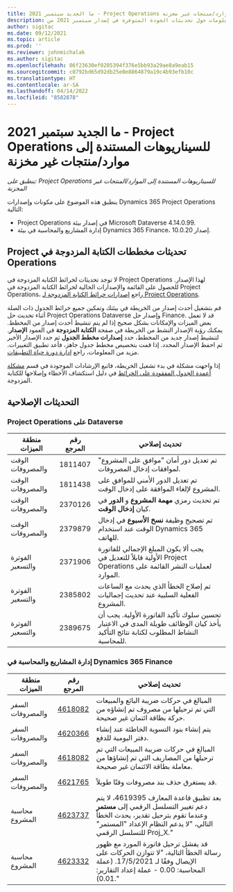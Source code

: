 ```yaml
---
title: ما الجديد سبتمبر 2021 - Project Operations للسيناريوهات المستندة إلى موارد/منتجات غير مخزنة
description: يوفر هذا الموضوع معلومات حول تحديثات الجودة المتوفرة في إصدار سبتمبر 2021 من Project Operations للسيناريوهات المستندة إلى الموارد/غير المخزنة.
author: sigitac
ms.date: 09/12/2021
ms.topic: article
ms.prod: ''
ms.reviewer: johnmichalak
ms.author: sigitac
ms.openlocfilehash: 06f23630ef0205394f376e5bb93a29ae8a9eab15
ms.sourcegitcommit: c0792bd65d92db25e0e8864879a19c4b93efb10c
ms.translationtype: HT
ms.contentlocale: ar-SA
ms.lasthandoff: 04/14/2022
ms.locfileid: "8582878"
---
```

# <a name="whats-new-september-2021---project-operations-for-resourcenon-stocked-based-scenarios"></a>ما الجديد سبتمبر 2021 - Project Operations للسيناريوهات المستندة إلى موارد/منتجات غير مخزنة

*ينطبق على: Project Operations للسيناريوهات المستندة إلى الموارد/المنتجات غير المخزنة‬*

ينطبق هذه الموضوع على مكونات وإصدارات Dynamics 365 Project Operations التالية:

   -  Project Operations في إصدار بيئة Microsoft Dataverse  4.14.0.99.
   - إدارة المشاريع والمحاسبة في بيئة Dynamics 365 Finance، إصدار 10.0.20.

## <a name="project-operations-dual-write-maps-updates"></a>تحديثات مخططات ‏‫الكتابة المزدوجة في Project Operations

لا توجد تحديثات لخرائط الكتابة المزدوجة في Project Operations لهذا الإصدار. للحصول على القائمة والإصدارات الحالية لخرائط الكتابة المزدوجة في Project Operations، راجع [إصدارات خرائط الكتابة المزدوجة لـ Project Operations](../environment/resource-dual-write-maps.md).

قم بتشغيل أحدث إصدار من الخريطة في بيئتك وتمكين جميع خرائط الجدول ذات الصلة أثناء تحديث حل Project Operations Dataverse وإصدار حل Finance. قد لا تعمل بعض الميزات والإمكانات بشكل صحيح إذا لم يتم تنشيط أحدث إصدار من المخطط. يمكنك رؤية الإصدار النشط من الخريطة في صفحة **الكتابة المزدوجة** في العمود **الإصدار**. لتنشيط إصدار جديد من المخطط، حدد **إصدارات مخطط الجدول** ثم حدد الإصدار الأخير ثم احفظ الإصدار المحدد. إذا قمت بتخصيص مخطط جدول جاهز، فأعد تطبيق التغييرات. مزيد من المعلومات، راجع [إدارة دورة حياة التطبيقات](/dynamics365/fin-ops-core/dev-itpro/data-entities/dual-write/app-lifecycle-management).

إذا واجهت مشكلة في بدء تشغيل الخريطة، فاتبع الإرشادات الموجودة في قسم [مشكلة أعمدة الجدول المفقودة على الخرائط](/dynamics365/fin-ops-core/dev-itpro/data-entities/dual-write/dual-write-troubleshooting-finops-upgrades#missing-table-columns-issue-on-maps) في دليل استكشاف الأخطاء وإصلاحها للكتابة المزدوجة.

## <a name="quality-updates"></a>التحديثات الإصلاحية

### <a name="project-operations-on-dataverse"></a>Project Operations على Dataverse

| **منطقة الميزات** | **رقم المرجع** | **تحديث إصلاحي** |
| --- | --- | --- |
| الوقت والمصروفات | 1811407 | تم تعديل دور أمان "موافق على المشروع" لموافقات إدخال المصروفات. |
| الوقت والمصروفات | 1811438 | تم تعديل الدور الأمني للموافق على المشروع لإلغاء الموافقة على إدخال الوقت. |
| الوقت والمصروفات | 2370126 | تم تحديث رمزي **مهمة المشروع** و **الدور** في كيان **إدخال الوقت**. |
| الوقت والمصروفات | 2379879 | تم تصحيح وظيفة **نسخ الأسبوع** في إدخال الوقت عند استخدام Dynamics 365 للهاتف. |
| الفوترة والتسعير | 2371906 | يجب ألا يكون المبلغ الإجمالي للفاتورة الأولية قابلاً للتعديل في Project Operations لعمليات النشر القائمة على الموارد. |
| الفوترة والتسعير | 2385802 | تم إصلاح الخطأ الذي يحدث مع الساعات الفعلية السلبية عند تحديث إجماليات المشروع. |
| الفوترة والتسعير | 2389675 | تحسين سلوك تأكيد الفاتورة الأولية. يجب أن يأخذ كيان الوظائف طويلة المدى في الاعتبار النشاط المطلوب لكتابة نتائج التأكيد للمحاسبة. |

### <a name="project-management-and-accounting-in-dynamics-365-finance"></a>إدارة المشاريع والمحاسبة في Dynamics 365 Finance

| منطقة الميزات | رقم المرجع | تحديث إصلاحي |
| --- | --- | --- |
| السفر والمصروفات | [4618082](https://fix.lcs.dynamics.com/Issue/Details?kb=4618082&amp;bugId=583101&amp;dbType=3&amp;qc=9c85ac8ca1e5e9cd07fac9e9aa2cb0914724e28b86ad3339dacf7741f554c605) | المبالغ في حركات ضريبة البائع والمبيعات التي تم ترحيلها من مصروف تم إنشاؤه من حركة بطاقة ائتمان غير صحيحة. |
| السفر والمصروفات | [4620366](https://fix.lcs.dynamics.com/Issue/Details?kb=4620366&amp;bugId=579485&amp;dbType=3&amp;qc=e864789bd95505ea624c537d585bf113c2de60b97c88439d44693dbd85aa8e92) | يتم إنشاء بنود التسوية الخاطئة عند إنشاء دفتر اليومية للدفع. |
| السفر والمصروفات | [4618082](https://fix.lcs.dynamics.com/Issue/Details?kb=4618082&amp;bugId=583101&amp;dbType=3&amp;qc=9c85ac8ca1e5e9cd07fac9e9aa2cb0914724e28b86ad3339dacf7741f554c605) | المبالغ في حركات ضريبة المبيعات التي تم ترحيلها من المصاريف التي تم إنشاؤها من معاملة بطاقة الائتمان غير صحيحة. |
| السفر والمصروفات | [4621765](https://fix.lcs.dynamics.com/Issue/Details?kb=4621765&amp;bugId=587306&amp;dbType=3&amp;qc=6fbfad0123d4e95eaf8d5a5a2f6c354577c991b7905c852ab02d1f94e728a876) | قد يستغرق حذف بند مصروفات وقتًا طويلاً. |
| محاسبة المشروع | [4623737](https://fix.lcs.dynamics.com/Issue/Details?kb=4623737&amp;bugId=598109&amp;dbType=3&amp;qc=4101fc5865201e21815299f2ff11ae46d5d5370510868df86c25ee09a8ca1a0c) | بعد تطبيق قاعدة المعارف 4619395، لا يتم دعم تغيير التسلسل الرقمي إلى **مستمر** وعندما تقوم بترحيل تقدير، يحدث الخطأ التالي، "لا يدعم النظام الإعداد "المستمر" للتسلسل الرقمي Proj_X." |
| محاسبة المشروع | [4623332](https://fix.lcs.dynamics.com/Issue/Details?kb=4623332&amp;bugId=586034&amp;dbType=3&amp;qc=2f64bb1977c4a9c9dd2ce9de7e72230b86eca14b6295c5bbfb614ea97ad81caf) | قد يفشل ترحيل فاتورة المورد مع ظهور رسالة الخطأ التالية، "لا تتوازن الحركات على الإيصال وفقًا لـ 17/5/2021. (عملة المحاسبة: 0.00 - عملة إعداد التقارير: 0.01)." |
